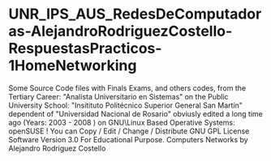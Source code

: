 # UNR_IPS_AUS_RedesDeComputadoras-AlejandroRodriguezCostello-RespuestasPracticos-1HomeNetworking
Some Source Code files with Finals Exams, and others codes, from the Tertiary Career: "Analista Universitario en Sistemas" on the Public University School: "Insitituto Politécnico Superior General San Martín" dependent of "Universidad Nacional de Rosario" obviusly edited a long time ago (Years: 2003 - 2008 ) on GNU\Linux Based Operative Systems: openSUSE ! You can Copy / Edit / Change / Distribute GNU GPL License Software Version 3.0 For Educational Purpose. Computers Networks by Alejandro Rodriguez Costello
